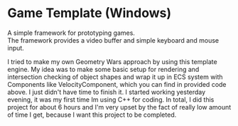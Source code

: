 # Game Template (Windows)

A simple framework for prototyping games. \
The framework provides a video buffer and simple keyboard and mouse input.

I tried to make my own Geometry Wars approach by using this template engine. My idea was to make some basic setup for rendering and intersection checking of object shapes and wrap it up in ECS system with Components like VelocityComponent, which you can find in provided code above. I just didn't have time to finish it. I started working yesterday evening, it was my first time Im using C++ for coding. In total, I did this project for about 6 hours and I'm very upset by the fact of really low amount of time I get, because I want this project to be completed.
